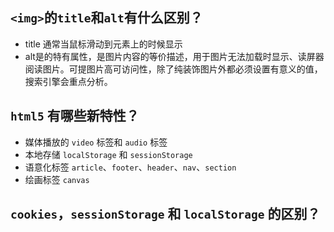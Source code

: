 
<!-- ## 基础 -->
## `<img>`的`title`和`alt`有什么区别？
* title 通常当鼠标滑动到元素上的时候显示
* alt是<img>的特有属性，是图片内容的等价描述，用于图片无法加载时显示、读屏器阅读图片。可提图片高可访问性，除了纯装饰图片外都必须设置有意义的值，搜索引擎会重点分析。

## `html5` 有哪些新特性？
* 媒体播放的 `video` 标签和 `audio` 标签
* 本地存储 `localStorage` 和 `sessionStorage`
* 语意化标签 `article`、`footer`、`header`、`nav`、`section`
* 绘画标签 `canvas`

## `cookies`，`sessionStorage` 和 `localStorage` 的区别？